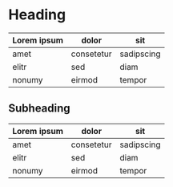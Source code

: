 ﻿# Heading

| Lorem ipsum | dolor      | sit        |
| ----------- | ---------- | ---------- |
| amet        | consetetur | sadipscing |
| elitr       | sed        | diam       |
| nonumy      | eirmod     | tempor     |

## Subheading

| Lorem ipsum | dolor      | sit        |
| ----------- | ---------- | ---------- |
| amet        | consetetur | sadipscing |
| elitr       | sed        | diam       |
| nonumy      | eirmod     | tempor     |
